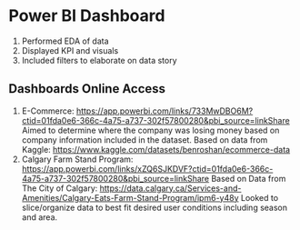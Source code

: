 # Power BI Dashboard


1. Performed EDA of data
2. Displayed KPI and visuals
3. Included filters to elaborate on data story

## Dashboards Online Access
1. E-Commerce: https://app.powerbi.com/links/733MwDBO6M?ctid=01fda0e6-366c-4a75-a737-302f57800280&pbi_source=linkShare
Aimed to determine where the company was losing money based on company information included in the dataset.
Based on data from Kaggle: https://www.kaggle.com/datasets/benroshan/ecommerce-data 
3. Calgary Farm Stand Program: https://app.powerbi.com/links/xZQ6SJKDVF?ctid=01fda0e6-366c-4a75-a737-302f57800280&pbi_source=linkShare
Based on Data from The City of Calgary: https://data.calgary.ca/Services-and-Amenities/Calgary-Eats-Farm-Stand-Program/ipm6-y48y
Looked to slice/organize data to best fit desired user conditions including season and area.
